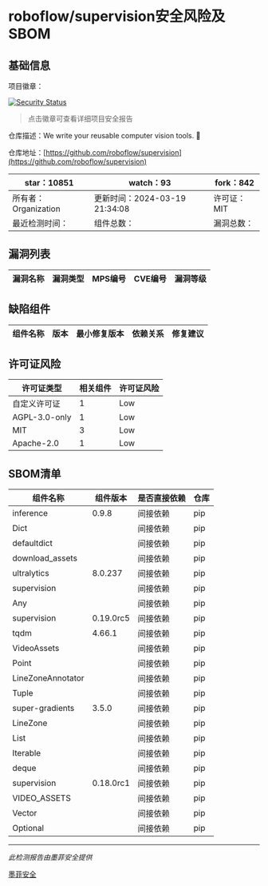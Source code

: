 # roboflow/supervision安全风险及SBOM

## 基础信息

项目徽章：

[![Security Status](https://www.murphysec.com/platform3/v31/badge/1770156750239637504.svg)](https://www.murphysec.com/console/report/1691876305259089920/1770156750239637504)

> 点击徽章可查看详细项目安全报告

仓库描述：We write your reusable computer vision tools. 💜

仓库地址：[https://github.com/roboflow/supervision](https://github.com/roboflow/supervision)

| star：10851 | watch：93 | fork：842 |
| ----------- | -------------- | ------------ |
| 所有者：Organization | 更新时间：2024-03-19 21:34:08 | 许可证：MIT |
| 最近检测时间： | 组件总数： | 漏洞总数： |




## 漏洞列表

| 漏洞名称 | 漏洞类型 | MPS编号 | CVE编号 | 漏洞等级 |
| ------- | ------ | ------- | ------ | ----- |





## 缺陷组件

| 组件名称 | 版本 | 最小修复版本 | 依赖关系 | 修复建议 |
| -------- | ---- | ------------ | -------- | -------- |





## 许可证风险

| 许可证类型 | 相关组件 | 许可证风险 |
| ---------- | -------- | ---------- |
|自定义许可证|1|Low|
|AGPL-3.0-only|1|Low|
|MIT|3|Low|
|Apache-2.0|1|Low|




## SBOM清单

| 组件名称 | 组件版本 | 是否直接依赖 | 仓库 |
| -------- | -------- | ------------ | ---- |
|inference|0.9.8|间接依赖|pip|
|Dict||间接依赖|pip|
|defaultdict||间接依赖|pip|
|download_assets||间接依赖|pip|
|ultralytics|8.0.237|间接依赖|pip|
|supervision||间接依赖|pip|
|Any||间接依赖|pip|
|supervision|0.19.0rc5|间接依赖|pip|
|tqdm|4.66.1|间接依赖|pip|
|VideoAssets||间接依赖|pip|
|Point||间接依赖|pip|
|LineZoneAnnotator||间接依赖|pip|
|Tuple||间接依赖|pip|
|super-gradients|3.5.0|间接依赖|pip|
|LineZone||间接依赖|pip|
|List||间接依赖|pip|
|Iterable||间接依赖|pip|
|deque||间接依赖|pip|
|supervision|0.18.0rc1|间接依赖|pip|
|VIDEO_ASSETS||间接依赖|pip|
|Vector||间接依赖|pip|
|Optional||间接依赖|pip|


------

*此检测报告由墨菲安全提供*

[墨菲安全](www.murphysec.com)